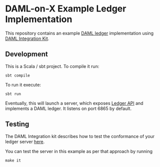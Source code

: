 # DAML-on-X Example Ledger Implementation

This repository contains an example [DAML
ledger](https://docs.daml.com/concepts/ledger-model/index.html) implementation
using [DAML Integration
Kit](https://docs.daml.com/daml-integration-kit/index.html).

## Development

This is a Scala / sbt project. To compile it run:

    sbt compile

To run it execute:

    sbt run

Eventually, this will launch a server, which exposes [Ledger
API](https://docs.daml.com/app-dev/ledger-api-introduction/index.html) and
implements a DAML ledger. It listens on port 6865 by default.

## Testing

The DAML Integration kit describes how to test the conformance of your ledger
server
[here](https://docs.daml.com/daml-integration-kit/index.html#integration-kit-testing).

You can test the server in this example as per that approach by running

    make it
